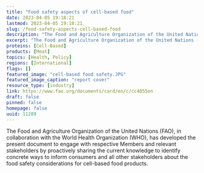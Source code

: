 ```yaml
---
title: "Food safety aspects of cell-based food"
date: 2023-04-05 19:18:21
lastmod: 2023-04-05 19:18:21
slug: /food-safety-aspects-cell-based-food
description: "The Food and Agriculture Organization of the United Nations (FAO), in collaboration with the World Health Organization (WHO), has developed the present document to engage with respective Members and relevant stakeholders by proactively sharing the current knowledge to identify concrete ways to inform consumers and all other stakeholders about the food safety considerations for cell-based food products."
excerpt: "The Food and Agriculture Organization of the United Nations (FAO), in collaboration with the World Health Organization (WHO), has developed the present document to engage with respective Members and relevant stakeholders by proactively sharing the current knowledge to identify concrete ways to inform consumers and all other stakeholders about the food safety considerations for cell-based food products."
proteins: [Cell-Based]
products: [Meat]
topics: [Health, Policy]
regions: [International]
flags: []
featured_image: "cell-based food safety.JPG"
featured_image_caption: "report cover"
resource_type: [industry]
link: https://www.fao.org/documents/card/en/c/cc4855en
draft: false
pinned: false
homepage: false
uuid: 11289
---
```

The Food and Agriculture Organization of the United Nations (FAO), in
collaboration with the World Health Organization (WHO), has developed
the present document to engage with respective Members and relevant
stakeholders by proactively sharing the current knowledge to identify
concrete ways to inform consumers and all other stakeholders about the
food safety considerations for cell-based food products.
